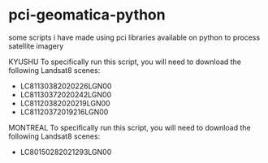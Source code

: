 # pci-geomatica-python
some scripts i have made using pci libraries available on python to process satellite imagery

KYUSHU
To specifically run this script, you will need to download the following Landsat8 scenes:
- LC81130382020226LGN00
- LC81130372020242LGN00
- LC81120382020219LGN00
- LC81120372019216LGN00

MONTREAL
To specifically run this script, you will need to download the following Landsat8 scenes:
- LC80150282021293LGN00
